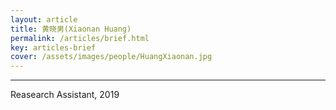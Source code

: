 ```yaml
---
layout: article
title: 黄晓男(Xiaonan Huang)
permalink: /articles/brief.html
key: articles-brief
cover: /assets/images/people/HuangXiaonan.jpg
---
```


<div class="article__content" markdown="1">

---

Reasearch Assistant, 2019